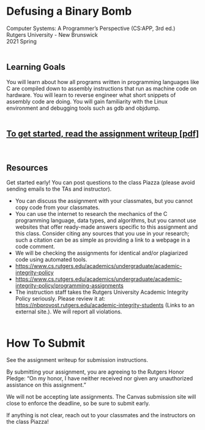 # Defusing a Binary Bomb
Computer Systems: A Programmer’s Perspective (CS:APP, 3rd ed.)</br>
Rutgers University - New Brunswick</br>
2021 Spring</br></br>

## Learning Goals
You will learn about how all programs written in programming languages like C are compiled down to assembly instructions that run as machine code on hardware. You will learn to reverse engineer what short snippets of assembly code are doing. You will gain familiarity with the Linux environment and debugging tools such as gdb and objdump.</br></br>

## [To get started, read the assignment writeup \[pdf\]](./2021_0s_211_PA4.pdf)

</br>

## Resources
Get started early! You can post questions to the class Piazza (please avoid sending emails to the TAs and instructor).

* You can discuss the assignment with your classmates, but you cannot copy code from your classmates.
* You can use the internet to research the mechanics of the C programming language, data types, and algorithms, but you cannot use websites that offer ready-made answers specific to this assignment and this class. Consider citing any sources that you use in your research; such a citation can be as simple as providing a link to a webpage in a code comment.
* We will be checking the assignments for identical and/or plagiarized code using automated tools.
* https://www.cs.rutgers.edu/academics/undergraduate/academic-integrity-policy
* https://www.cs.rutgers.edu/academics/undergraduate/academic-integrity-policy/programming-assignments
* The instruction staff takes the Rutgers University Academic Integrity Policy seriously. Please review it at: https://nbprovost.rutgers.edu/academic-integrity-students (Links to an external site.). We will report all violations.</br></br>

# How To Submit
See the assignment writeup for submission instructions.

By submitting your assignment, you are agreeing to the Rutgers Honor Pledge: “On my honor, I have neither received nor given any unauthorized assistance on this assignment.”

We will not be accepting late assignments. The Canvas submission site will close to enforce the deadline, so be sure to submit early.

If anything is not clear, reach out to your classmates and the instructors on the class Piazza!